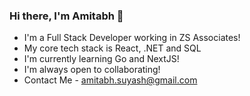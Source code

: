 ### Hi there, I'm Amitabh 👋
- I'm a Full Stack Developer working in ZS Associates!
- My core tech stack is React, .NET and SQL
- I'm currently learning Go and NextJS!
- I'm always open to collaborating!
- Contact Me - amitabh.suyash@gmail.com
